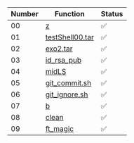 | Number | Function    | Status  |
|--------|-------------|---------|
| 00     | [z](ex00/z)  | ✅       |
| 01     | [testShell00.tar](ex01/testShell00.tar)  | ✅       |
| 02     | [exo2.tar](ex02/exo2.tar)  | ✅       |
| 03     | [id_rsa_pub](ex03/id_rsa_pub)  | ✅       |
| 04     | [midLS](ex04/midLS)  | ✅       |
| 05     | [git_commit.sh](ex05/git_commit.sh)   | ✅       |
| 06     | [git_ignore.sh](ex06/git_ignore.sh)   | ✅       |
| 07     | [b](ex07/b)    | ✅       |
| 08     | [clean](ex08/clean)   | ✅       |
| 09     | [ft_magic](ex09/ft_magic)  | ✅       |
